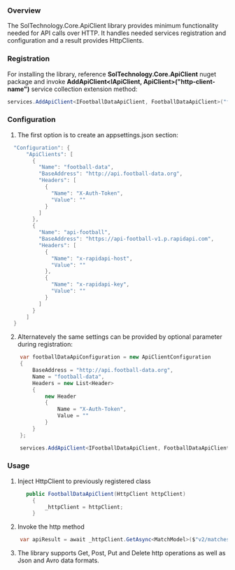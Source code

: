 ### Overview

The SolTechnology.Core.ApiClient library provides minimum functionality needed for API calls over HTTP. It handles needed services registration and configuration and a result provides HttpClients.

### Registration

For installing the library, reference **SolTechnology.Core.ApiClient** nuget package and invoke **AddApiClient<IApiClient, ApiClient>("http-client-name")** service collection extension method:

```csharp
services.AddApiClient<IFootballDataApiClient, FootballDataApiClient>("football-data");  //has to match the name from configuration
```

### Configuration

1) The first option is to create an appsettings.json section:

```csharp
  "Configuration": {
      "ApiClients": [
        {
          "Name": "football-data",
          "BaseAddress": "http://api.football-data.org",
          "Headers": [
            {
              "Name": "X-Auth-Token",
              "Value": ""
            }
          ]
        },
        {
          "Name": "api-football",
          "BaseAddress": "https://api-football-v1.p.rapidapi.com",
          "Headers": [
            {
              "Name": "x-rapidapi-host",
              "Value": ""
            },
            {
              "Name": "x-rapidapi-key",
              "Value": ""
            }
          ]
        }
      ]
  }
```

2) Alternatevely the same settings can be provided by optional parameter during registration:

```csharp
    var footballDataApiConfiguration = new ApiClientConfiguration
    {
        BaseAddress = "http://api.football-data.org",
        Name = "football-data",
        Headers = new List<Header>
        {
            new Header
            {
                Name = "X-Auth-Token",
                Value = ""
            }
        }
    };

    services.AddApiClient<IFootballDataApiClient, FootballDataApiClient>("football-data", footballDataApiConfiguration);  //has to match the name from configuration
```


### Usage

1) Inject HttpClient to previously registered class

```csharp
      public FootballDataApiClient(HttpClient httpClient)
        {
            _httpClient = httpClient;
        }
```

2) Invoke the http method

```csharp
    var apiResult = await _httpClient.GetAsync<MatchModel>($"v2/matches/{matchApiId}");
```

3) The library supports Get, Post, Put and Delete http operations as well as Json and Avro data formats.